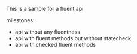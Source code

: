 This is a sample for a fluent api

milestones:
 * api without any fluentness
 * api with fluent methods but without statecheck
 * api with checked fluent methods